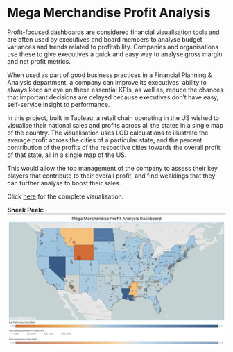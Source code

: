 # Mega Merchandise Profit Analysis

Profit-focused dashboards are considered financial visualisation tools and are often used by executives and board members to analyse budget variances and trends related to profitability. Companies and organisations use these to give executives a quick and easy way to analyse gross margin and net profit metrics. 

When used as part of good business practices in a Financial Planning & Analysis department, a company can improve its executives’ ability to always keep an eye on these essential KPIs, as well as, reduce the chances that important decisions are delayed because executives don’t have easy, self-service insight to performance.

In this project, built in Tableau, a retail chain operating in the US wished to visualise their national sales and profits across all the states in a single map of the country. The visualisation uses LOD calculations to illustrate the average profit across the cities of a particular state, and the percent contribution of the profits of the respective cities towards the overall profit of that state, all in a single map of the US. 

This would allow the top management of the company to assess their key players that contribute to their overall profit, and find weaklings that they can further analyse to boost their sales.

Click <a href="https://public.tableau.com/app/profile/rafsan.al.mamun/viz/MegaMerchandiseProfitAnalysisViz/MegaMerchandiseProfitAnalysisDashboard">here</a> for the complete visualisation.

**Sneek Peek:**
<img src="Dashboard.png">
